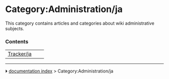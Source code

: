 # Category:Administration/ja
This category contains articles and categories about wiki administrative subjects.

### Contents

|     |     |     |
| --- | --- | --- |
| [Tracker/ja](Tracker/ja.md) |



---
⏵ [documentation index](../README.md) > Category:Administration/ja
